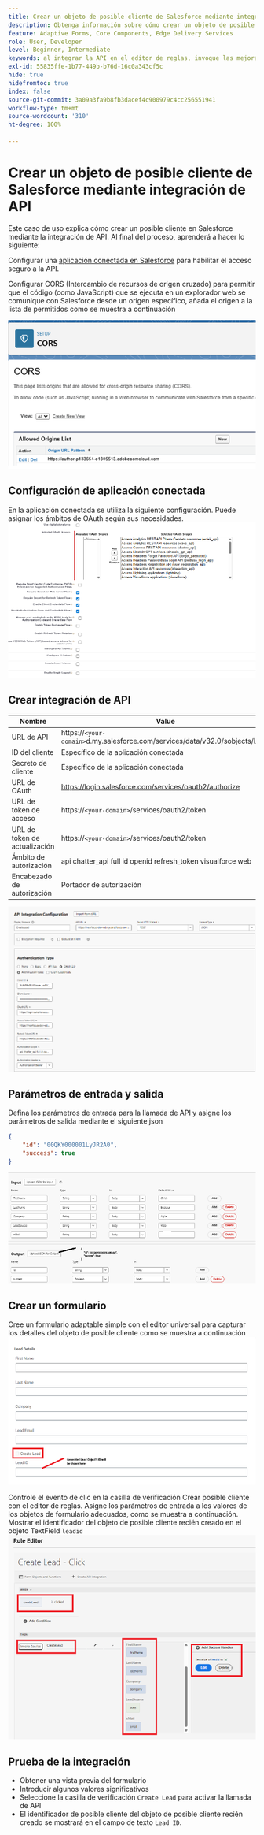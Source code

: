 ```yaml
---
title: Crear un objeto de posible cliente de Salesforce mediante integración de API
description: Obtenga información sobre cómo crear un objeto de posible cliente de Salesforce mediante la integración de API.
feature: Adaptive Forms, Core Components, Edge Delivery Services
role: User, Developer
level: Beginner, Intermediate
keywords: al integrar la API en el editor de reglas, invoque las mejoras del servicio
exl-id: 55835ffe-1b77-449b-b76d-16c0a343cf5c
hide: true
hidefromtoc: true
index: false
source-git-commit: 3a09a3fa9b8fb3dacef4c900979c4cc256551941
workflow-type: tm+mt
source-wordcount: '310'
ht-degree: 100%

---
```


# Crear un objeto de posible cliente de Salesforce mediante integración de API

Este caso de uso explica cómo crear un posible cliente en Salesforce mediante la integración de API. Al final del proceso, aprenderá a hacer lo siguiente:

Configurar una [aplicación conectada en Salesforce](https://help.salesforce.com/s/articleView?id=platform.ev_relay_create_connected_app.htm&type=5) para habilitar el acceso seguro a la API.

Configurar CORS (Intercambio de recursos de origen cruzado) para permitir que el código (como JavaScript) que se ejecuta en un explorador web se comunique con Salesforce desde un origen específico, añada el origen a la lista de permitidos como se muestra a continuación

![cors](assets/salesforce-cors.png)

## Configuración de aplicación conectada

En la aplicación conectada se utiliza la siguiente configuración. Puede asignar los ámbitos de OAuth según sus necesidades.
![connected-app-settings](assets/salesforce-connected-app-settings.png)

## Crear integración de API

| Nombre | Value |
|--------------------------------|------------------|
| URL de API | https://`<your-domain>`d.my.salesforce.com/services/data/v32.0/sobjects/Lead |
| ID del cliente | Específico de la aplicación conectada |
| Secreto de cliente | Específico de la aplicación conectada |
| URL de OAuth | https://login.salesforce.com/services/oauth2/authorize |
| URL de token de acceso | https://`<your-domain>`/services/oauth2/token |
| URL de token de actualización | https://`<your-domain>`/services/oauth2/token |
| Ámbito de autorización | api chatter_api full id openid refresh_token visualforce web |
| Encabezado de autorización | Portador de autorización |

![api-integration](assets/salesforce-api-integration-create-lead.png)

## Parámetros de entrada y salida

Defina los parámetros de entrada para la llamada de API y asigne los parámetros de salida mediante el siguiente json

```json
{
    "id": "00QKY000001LyJR2A0",
    "success": true
}
```

![input-output](assets/create-lead-api-integration-input-output.png)

## Crear un formulario

Cree un formulario adaptable simple con el editor universal para capturar los detalles del objeto de posible cliente como se muestra a continuación
![lead-object-form](assets/create-lead.png)

Controle el evento de clic en la casilla de verificación Crear posible cliente con el editor de reglas. Asigne los parámetros de entrada a los valores de los objetos de formulario adecuados, como se muestra a continuación. Mostrar el identificador del objeto de posible cliente recién creado en el objeto TextField `leadid`
![rule-editor](assets/create-leade-rule-editor.png)

## Prueba de la integración

- Obtener una vista previa del formulario
- Introducir algunos valores significativos
- Seleccione la casilla de verificación `Create Lead` para activar la llamada de API
- El identificador de posible cliente del objeto de posible cliente recién creado se mostrará en el campo de texto `Lead ID`.
